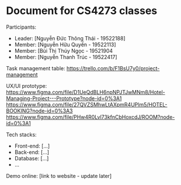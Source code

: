 # Document for CS4273 classes

Participants:

- Leader: [Nguyễn Đức Thông Thái - 19522188] 
- Member: [Nguyễn Hữu Quyến - 19522113]
- Member: [Bùi Thị Thúy Ngọc - 19521904
- Member: [Nguyễn Thanh Trúc - 19522417]


Task management table: https://trello.com/b/F1BsU7y0/project-management

UX/UI prototype: https://www.figma.com/file/D1UeQdBLH6npNPJTJwMNm8/Hotel-Managing-Project---Prototype?node-id=0%3A1
                 https://www.figma.com/file/27QVZSMhwLtAXpmR4UPlm5/HOTEL-BOOKING?node-id=0%3A3
                 https://www.figma.com/file/PHw4R0Lvl73kfnCbHoxcdJ/ROOM?node-id=0%3A1

Tech stacks:

- Front-end: [...]
- Back-end: [...]
- Database: [...]
- ...

Demo online: [link to website - update later]

